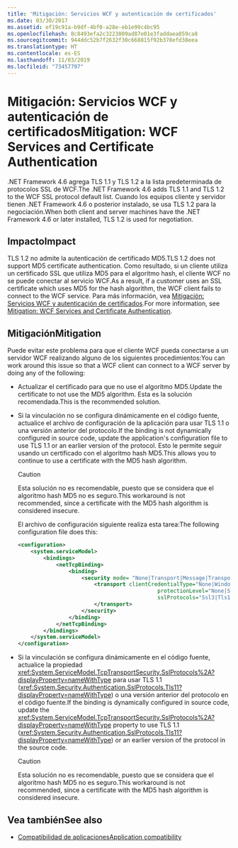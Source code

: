 ```yaml
---
title: 'Mitigación: Servicios WCF y autenticación de certificados'
ms.date: 03/30/2017
ms.assetid: ef19c91a-b9df-4bf0-a28e-eb1e99c4bc95
ms.openlocfilehash: 8c8493efa2c3223809ad87e01e3faddaea859ca8
ms.sourcegitcommit: 944ddc52b7f2632f30c668815f92b378efd38eea
ms.translationtype: HT
ms.contentlocale: es-ES
ms.lasthandoff: 11/03/2019
ms.locfileid: "73457797"
---
```

# <a name="mitigation-wcf-services-and-certificate-authentication"></a><span data-ttu-id="b363b-102">Mitigación: Servicios WCF y autenticación de certificados</span><span class="sxs-lookup"><span data-stu-id="b363b-102">Mitigation: WCF Services and Certificate Authentication</span></span>

<span data-ttu-id="b363b-103">.NET Framework 4.6 agrega TLS 1.1 y TLS 1.2 a la lista predeterminada de protocolos SSL de WCF.</span><span class="sxs-lookup"><span data-stu-id="b363b-103">The .NET Framework 4.6 adds TLS 1.1 and TLS 1.2 to the WCF SSL protocol default list.</span></span> <span data-ttu-id="b363b-104">Cuando los equipos cliente y servidor tienen .NET Framework 4.6 o posterior instalado, se usa TLS 1.2 para la negociación.</span><span class="sxs-lookup"><span data-stu-id="b363b-104">When both client and server machines have  the .NET Framework 4.6 or later installed, TLS 1.2 is used for negotiation.</span></span>

## <a name="impact"></a><span data-ttu-id="b363b-105">Impacto</span><span class="sxs-lookup"><span data-stu-id="b363b-105">Impact</span></span>

<span data-ttu-id="b363b-106">TLS 1.2 no admite la autenticación de certificado MD5.</span><span class="sxs-lookup"><span data-stu-id="b363b-106">TLS 1.2 does not support MD5 certificate authentication.</span></span> <span data-ttu-id="b363b-107">Como resultado, si un cliente utiliza un certificado SSL que utiliza MD5 para el algoritmo hash, el cliente WCF no se puede conectar al servicio WCF.</span><span class="sxs-lookup"><span data-stu-id="b363b-107">As a result, if a customer uses an SSL  certificate which uses MD5 for the hash algorithm, the WCF client fails to connect to the WCF service.</span></span> <span data-ttu-id="b363b-108">Para más información, vea [Mitigación: Servicios WCF y autenticación de certificados](mitigation-wcf-services-and-certificate-authentication.md).</span><span class="sxs-lookup"><span data-stu-id="b363b-108">For more information, see [Mitigation: WCF Services and Certificate Authentication](mitigation-wcf-services-and-certificate-authentication.md).</span></span>

## <a name="mitigation"></a><span data-ttu-id="b363b-109">Mitigación</span><span class="sxs-lookup"><span data-stu-id="b363b-109">Mitigation</span></span>

<span data-ttu-id="b363b-110">Puede evitar este problema para que el cliente WCF pueda conectarse a un servidor WCF realizando alguno de los siguientes procedimientos:</span><span class="sxs-lookup"><span data-stu-id="b363b-110">You can work around this issue so that a WCF client can connect to a WCF server by doing any of the following:</span></span>

- <span data-ttu-id="b363b-111">Actualizar el certificado para que no use el algoritmo MD5.</span><span class="sxs-lookup"><span data-stu-id="b363b-111">Update the certificate to not use the MD5 algorithm.</span></span> <span data-ttu-id="b363b-112">Esta es la solución recomendada.</span><span class="sxs-lookup"><span data-stu-id="b363b-112">This is the recommended solution.</span></span>

- <span data-ttu-id="b363b-113">Si la vinculación no se configura dinámicamente en el código fuente, actualice el archivo de configuración de la aplicación para usar TLS 1.1 o una versión anterior del protocolo.</span><span class="sxs-lookup"><span data-stu-id="b363b-113">If the binding is not dynamically configured in source code, update the application's configuration file to use TLS 1.1 or an earlier version of the protocol.</span></span> <span data-ttu-id="b363b-114">Esto le permite seguir usando un certificado con el algoritmo hash MD5.</span><span class="sxs-lookup"><span data-stu-id="b363b-114">This allows you to continue to use a certificate with the MD5 hash algorithm.</span></span>

  > [!CAUTION]
  > <span data-ttu-id="b363b-115">Esta solución no es recomendable, puesto que se considera que el algoritmo hash MD5 no es seguro.</span><span class="sxs-lookup"><span data-stu-id="b363b-115">This workaround is not recommended, since a certificate with the MD5 hash algorithm is considered insecure.</span></span>

  <span data-ttu-id="b363b-116">El archivo de configuración siguiente realiza esta tarea:</span><span class="sxs-lookup"><span data-stu-id="b363b-116">The following configuration file does this:</span></span>

  ```xml
  <configuration>
      <system.serviceModel>
          <bindings>
              <netTcpBinding>
                  <binding>
                      <security mode= "None|Transport|Message|TransportWithMessageCredential" >
                          <transport clientCredentialType="None|Windows|Certificate"
                                              protectionLevel="None|Sign|EncryptAndSign"
                                              sslProtocols="Ssl3|Tls1|Tls11">
                          </transport>
                      </security>
                  </binding>
              </netTcpBinding>
          </bindings>
      </system.serviceModel>
  </configuration>
  ```

- <span data-ttu-id="b363b-117">Si la vinculación se configura dinámicamente en el código fuente, actualice la propiedad <xref:System.ServiceModel.TcpTransportSecurity.SslProtocols%2A?displayProperty=nameWithType> para usar TLS 1.1 (<xref:System.Security.Authentication.SslProtocols.Tls11?displayProperty=nameWithType>) o una versión anterior del protocolo en el código fuente.</span><span class="sxs-lookup"><span data-stu-id="b363b-117">If the binding is dynamically configured in source code, update the <xref:System.ServiceModel.TcpTransportSecurity.SslProtocols%2A?displayProperty=nameWithType> property to use TLS 1.1 (<xref:System.Security.Authentication.SslProtocols.Tls11?displayProperty=nameWithType>) or an  earlier version of the protocol in the source code.</span></span>

  > [!CAUTION]
  > <span data-ttu-id="b363b-118">Esta solución no es recomendable, puesto que se considera que el algoritmo hash MD5 no es seguro.</span><span class="sxs-lookup"><span data-stu-id="b363b-118">This workaround is not recommended, since a certificate with the MD5 hash algorithm is considered insecure.</span></span>

## <a name="see-also"></a><span data-ttu-id="b363b-119">Vea también</span><span class="sxs-lookup"><span data-stu-id="b363b-119">See also</span></span>

- [<span data-ttu-id="b363b-120">Compatibilidad de aplicaciones</span><span class="sxs-lookup"><span data-stu-id="b363b-120">Application compatibility</span></span>](application-compatibility.md)
